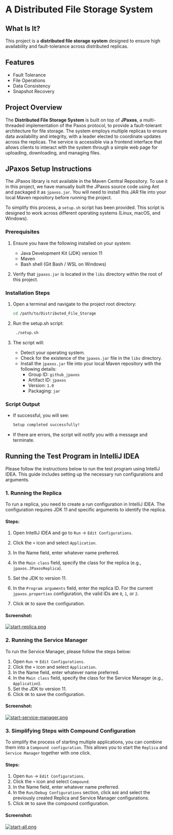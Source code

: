 # A Distributed File Storage System
## What Is It?
This project is a **distributed file storage system** designed to ensure high availability and fault-tolerance across distributed replicas.

## Features
- Fault Tolerance
- File Operations
- Data Consistency
- Snapshot Recovery

## Project Overview
The **Distributed File Storage System** is built on top of **JPaxos**, a multi-threaded implementation of the Paxos protocol, to provide a fault-tolerant architecture for file storage. The system employs multiple replicas to ensure data availability and integrity, with a leader elected to coordinate updates across the replicas. The service is accessible via a frontend interface that allows clients to interact with the system through a simple web page for uploading, downloading, and managing files.

## JPaxos Setup Instructions

The JPaxos library is not available in the Maven Central Repository. To use it in this project, we have manually built 
the JPaxos source code using Ant and packaged it as `jpaxos.jar`. You will need to install this JAR file into your local 
Maven repository before running the project.

To simplify this process, a `setup.sh` script has been provided. This script is designed to work across 
different operating systems (Linux, macOS, and Windows).

### Prerequisites

1. Ensure you have the following installed on your system:
    - Java Development Kit (JDK) version 11
    - Maven
    - Bash shell (Git Bash / WSL on Windows)

2. Verify that `jpaxos.jar` is located in the `libs` directory within the root of this project.

### Installation Steps

1. Open a terminal and navigate to the project root directory:
   ```bash
   cd /path/to/Distributed_File_Storage
   
2. Run the setup.sh script:
   ```bash
    ./setup.sh
   ```

3. The script will:
   - Detect your operating system.
   - Check for the existence of the ```jpaxos.jar``` file in the ```libs``` directory.
   - Install the ```jpaxos.jar``` file into your local Maven repository with the following details:
     - Group ID: ```github_jpaxos```
     - Artifact ID: ```jpaxos```
     - Version: ```1.0```
     - Packaging: ```jar```

### Script Output
- If successful, you will see:
    ```cmd
    Setup completed successfully!
    ```
- If there are errors, the script will notify you with a message and terminate.

## Running the Test Program in IntelliJ IDEA
Please follow the instructions below to run the test program using IntelliJ IDEA. This guide includes setting up the 
necessary run configurations and arguments.

### 1. Running the Replica
To run a replica, you need to create a run configuration in IntelliJ IDEA. The configuration requires JDK 11 and 
specific arguments to identify the replica.

#### Steps:
1. Open IntelliJ IDEA and go to ```Run``` -> ```Edit Configurations```.

2. Click the ```+``` icon and select ```Application```.

3. In the Name field, enter whatever name preferred.

4. In the ```Main class``` field, specify the class for the replica (e.g., ```jpaxos.JPaxosReplica```).

5. Set the JDK to version 11.

6. In the ```Program arguments``` field, enter the replica ID. For the current ```jpaxos.properties``` configuration, 
the valid IDs are ```0```, ```1```, or ```2```.

7. Click ```OK``` to save the configuration.

#### Screenshot:
[![start-replica.png](https://i.postimg.cc/XJmzFk76/start-replica.png)](https://postimg.cc/0MGn1mwV)

### 2. Running the Service Manager
To run the Service Manager, please follow the steps below:

1. Open ```Run``` -> ```Edit Configurations```.
2. Click the ```+``` icon and select ```Application```.
3. In the Name field, enter whatever name preferred.
4. In the ```Main class``` field, specify the class for the Service Manager (e.g., ```Application```).
5. Set the JDK to version 11.
6. Click ```OK``` to save the configuration.

#### Screenshot:
[![start-service-manager.png](https://i.postimg.cc/4xgjBPvJ/start-service-manager.png)](https://postimg.cc/jLM8jzk9)

### 3. Simplifying Steps with Compound Configuration
To simplify the process of starting multiple applications, you can combine them into a ```Compound configuration```. 
This allows you to start the ```Replica``` and ```Service Manager``` together with one click.

#### Steps:

1. Open ```Run``` -> ```Edit Configurations```.
2. Click the ```+``` icon and select ```Compound```.
3. In the Name field, enter whatever name preferred.
4. In the ```Run/Debug Configurations``` section, click ```Add``` and select the previously created Replica and 
Service Manager configurations.
5. Click ```OK``` to save the compound configuration.

#### Screenshot:
[![start-all.png](https://i.postimg.cc/W33n5Ffp/start-all.png)](https://postimg.cc/KK6Bzz2C)
